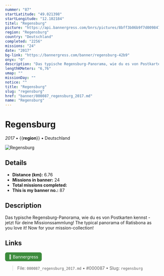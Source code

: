 ```yaml
---
nummer: "87"
startLatitude: "49.021398"
startLongitude: "12.102184"
titel: "Regensburg"
picture: "https://api.bannergress.com/bnrs/pictures/8bff3b06b9f7d0098475d7f2f1b15614"
region: "Regensburg"
country: "Deutschland"
completed: "2256"
missions: "24"
date: "2017"
bg-link: "https://bannergress.com/banner/regensburg-42b9"
onyx: "0"
description: "Das typische Regensburg-Panorama, wie du es von Postkarten kennst - jetzt für deine Missionssammlung! \nThe typical panorama of Ratisbona as you love it! Now for your mission-collection!"
lengthKMeters: "6,76"
umap: ""
missionDay: ""
notice: ""
title: "Regensburg"
slug: "regensburg"
href: "banner/000087_regensburg_2017.md"
name: "Regensburg"
---
```

# Regensburg

*2017* • {{__region__}} • Deutschland

![Regensburg](https://api.bannergress.com/bnrs/pictures/8bff3b06b9f7d0098475d7f2f1b15614)



## Details
- **Distance (km):** 6.76
- **Missions in banner:** 24
- **Total missions completed:** 
- **This is my banner no.:** 87



## Description
Das typische Regensburg-Panorama, wie du es von Postkarten kennst - jetzt für deine Missionssammlung! 
The typical panorama of Ratisbona as you love it! Now for your mission-collection!



## Links
<a href="https://bannergress.com/banner/regensburg-42b9" target="_blank" style="display:inline-block;margin-right:8px;padding:6px 12px;background:#3c8b3c;color:#fff;text-decoration:none;border-radius:6px;">🔗 Bannergress</a>



> File: `000087_regensburg_2017.md` • #000087 • Slug: `regensburg`
